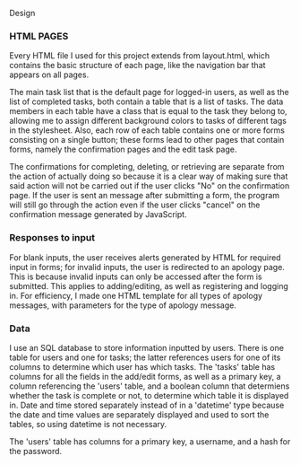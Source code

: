 Design

### HTML PAGES
Every HTML file I used for this project extends from layout.html, which contains the basic structure of each page, like the navigation bar that appears on all pages.

The main task list that is the default page for logged-in users, as well as the list of completed tasks, both contain a table that is a list of tasks.
The data members in each table have a class that is equal to the task they belong to, allowing me to assign different background colors to tasks of different tags in
the stylesheet. Also, each row of each table contains one or more forms consisting on a single button; these forms lead to other pages that contain forms, namely the
confirmation pages and the edit task page.

The confirmations for completing, deleting, or retrieving are separate from the action of actually doing so because it is a clear way of making sure that said action will
not be carried out if the user clicks "No" on the confirmation page. If the user is sent an message after submitting a form, the program will still go through the action even
if the user clicks "cancel" on the confirmation message generated by JavaScript.

### Responses to input
For blank inputs, the user receives alerts generated by HTML for required input in forms; for invalid inputs, the user is redirected to an apology page. This is because
invalid inputs can only be accessed after the form is submitted. This applies to adding/editing, as well as registering and logging in. For efficiency, I made one HTML
template for all types of apology messages, with parameters for the type of apology message.

### Data
I use an SQL database to store information inputted by users. There is one table for users and one for tasks; the latter references users for one of its columns to determine
which user has which tasks. The 'tasks' table has columns for all the fields in the add/edit forms, as well as a primary key, a column referencing the 'users' table, and a
boolean column that determiens whether the task is complete or not, to determine which table it is displayed in. Date and time stored separately instead of in a 'datetime' type
because the date and time values are separately displayed and used to sort the tables, so using datetime is not necessary.

The 'users' table has columns for a primary key, a username, and a hash for the password.
